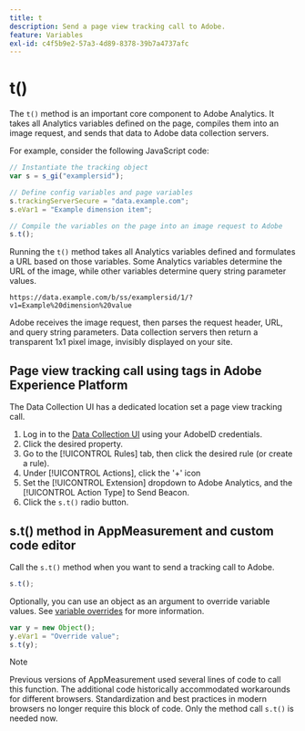 ```yaml
---
title: t
description: Send a page view tracking call to Adobe.
feature: Variables
exl-id: c4f5b9e2-57a3-4d89-8378-39b7a4737afc
---
```

# t()

The `t()` method is an important core component to Adobe Analytics. It takes all Analytics variables defined on the page, compiles them into an image request, and sends that data to Adobe data collection servers.

For example, consider the following JavaScript code:

```js
// Instantiate the tracking object
var s = s_gi("examplersid");

// Define config variables and page variables
s.trackingServerSecure = "data.example.com";
s.eVar1 = "Example dimension item";

// Compile the variables on the page into an image request to Adobe
s.t();
```

Running the `t()` method takes all Analytics variables defined and formulates a URL based on those variables. Some Analytics variables determine the URL of the image, while other variables determine query string parameter values.

```text
https://data.example.com/b/ss/examplersid/1/?v1=Example%20dimension%20value
```

Adobe receives the image request, then parses the request header, URL, and query string parameters. Data collection servers then return a transparent 1x1 pixel image, invisibly displayed on your site.

## Page view tracking call using tags in Adobe Experience Platform

The Data Collection UI has a dedicated location set a page view tracking call.

1. Log in to the [Data Collection UI](https://experience.adobe.com/data-collection) using your AdobeID credentials.
2. Click the desired property.
3. Go to the [!UICONTROL Rules] tab, then click the desired rule (or create a rule).
4. Under [!UICONTROL Actions], click the '+' icon
5. Set the [!UICONTROL Extension] dropdown to Adobe Analytics, and the [!UICONTROL Action Type] to Send Beacon.
6. Click the `s.t()` radio button.

## s.t() method in AppMeasurement and custom code editor

Call the `s.t()` method when you want to send a tracking call to Adobe.

```js
s.t();
```

Optionally, you can use an object as an argument to override variable values. See [variable overrides](../../js/overrides.md) for more information.

```js
var y = new Object();
y.eVar1 = "Override value";
s.t(y);
```

>[!NOTE]
>
>Previous versions of AppMeasurement used several lines of code to call this function. The additional code historically accommodated workarounds for different browsers. Standardization and best practices in modern browsers no longer require this block of code. Only the method call `s.t()` is needed now.

